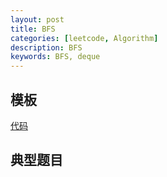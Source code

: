 ```yaml
---
layout: post
title: BFS
categories: [leetcode, Algorithm]
description: BFS
keywords: BFS, deque
---
```



## 模板
[代码](https://github.com/joeyzyz/leetcode-template/blob/main/traverse/BFS.py)


## 典型题目


